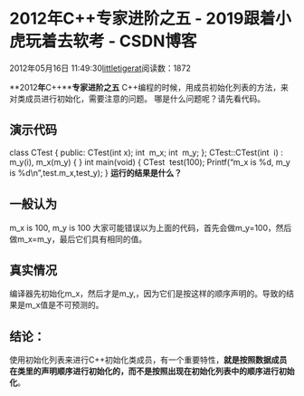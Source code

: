 
# 2012年C++专家进阶之五 - 2019跟着小虎玩着去软考 - CSDN博客

2012年05月16日 11:49:30[littletigerat](https://me.csdn.net/littletigerat)阅读数：1872


**2012****年****C++****专家进阶之五**
C++编程的时候，用成员初始化列表的方法，来对类成员进行初始化，需要注意的问题。
哪是什么问题呢？请先看代码。
## 演示代码
class CTest {
public:
CTest(int x);
int  m_x;
int  m_y;
};
CTest::CTest(int  i) : m_y(i), m_x(m_y)
{
}
int main(void)
{
CTest  test(100);
Printf(“m_x is %d, m_y is %d\n”,test.m_x,test_y);
}
**运行的结果是什么？**
## 一般认为
m_x is 100, m_y is 100
大家可能错误以为上面的代码，首先会做m_y=100，然后做m_x=m_y，最后它们具有相同的值。
## 真实情况
编译器先初始化m_x，然后才是m_y,，因为它们是按这样的顺序声明的。导致的结果是m_x值是不可预测的。
## 结论：
使用初始化列表来进行C++初始化类成员，有一个重要特性，**就是按照数据成员在类里的声明顺序进行初始化的，而不是按照出现在初始化列表中的顺序进行初始化**。


